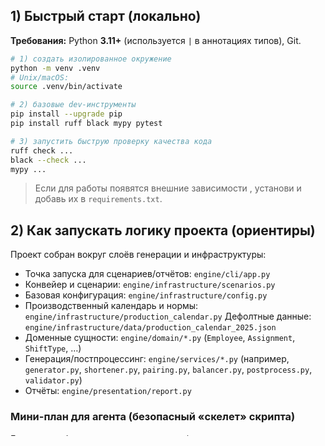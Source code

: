 ## 1) Быстрый старт (локально)

**Требования:** Python **3.11+** (используется `|` в аннотациях типов), Git.

```bash
# 1) создать изолированное окружение
python -m venv .venv
# Unix/macOS:
source .venv/bin/activate

# 2) базовые dev-инструменты
pip install --upgrade pip
pip install ruff black mypy pytest

# 3) запустить быструю проверку качества кода
ruff check ...
black --check ...
mypy ...
```

> Если для работы появятся внешние зависимости , установи и добавь их в `requirements.txt`.

## 2) Как запускать логику проекта (ориентиры)

Проект собран вокруг слоёв генерации и инфраструктуры:

* Точка запуска для сценариев/отчётов: `engine/cli/app.py`
* Конвейер и сценарии: `engine/infrastructure/scenarios.py`
* Базовая конфигурация: `engine/infrastructure/config.py`
* Производственный календарь и нормы: `engine/infrastructure/production_calendar.py`
  Дефолтные данные: `engine/infrastructure/data/production_calendar_2025.json`
* Доменные сущности: `engine/domain/*.py` (`Employee`, `Assignment`, `ShiftType`, …)
* Генерация/постпроцессинг: `engine/services/*.py`
  (например, `generator.py`, `shortener.py`, `pairing.py`, `balancer.py`, `postprocess.py`, `validator.py`)
* Отчёты: `engine/presentation/report.py`

### Мини-план для агента (безопасный «скелет» скрипта)

Если нужно быстро проверить гипотезу / внедрить правку в генератор:

1. Загрузить календарь: `ProductionCalendar.load_default()`.
2. Импортировать `CONFIG` из `engine.infrastructure.config`.
3. Инициализировать `Generator(CONFIG, calendar=calendar)`.
4. Вызвать соответствующие методы генератора (см. код) и передать результат в модуль отчётов.
5. Вывести CSV/Excel в каталог `output/` (создать, если нет).

> Если нужного метода нет/неочевиден — **опроси код** (поиском по репо) и предложи минимальный патч вместо догадок.

## 3) Карта проекта (что где лежит)

* `engine/domain/shift.py` — объявление смен и кодов:

  * **День**: `DA`, `DB`, укороченные `M8A`, `M8B`, `E8A`, `E8B`
  * **Ночь**: `NA`, `NB`, смены на границы месяца с переносом `N4A`, `N4B`, следующий месяц `N8A`, `N8B`
  * **Выходной/отпуска**: `OFF`, `VAC8`, `VAC0`
* `engine/infrastructure/config.py` — ключевые секции:

  * `shift_types` — словарь ключ → параметры (код, офис A/B, часы, ярлык, рабочий/нерабочий).
  * `employees` — сотрудники (id, имя, стажёр/ментор, накопленные часы…).
  * `months` — целевые месяцы и их частные настройки (отпуска и т. п.).
  * `coverage` — требования к покрытию дневных слотов (например, `require_day_a`, `require_day_b`).
  * `recolor` — «перекраска» (вариант L), по умолчанию выключена.
  * `logging` — формат логов и ограничение на объём.
  * `pair_breaking` — параметры «расшивки» сильных пар (см. поля: `enabled`, `overlap_threshold`, `hours_budget`, `window_days`, `max_ops`, `anti_align`, `post_desync_all`, `fixed_pairs`, `intern_ids`, `norm_by_employee`).
* `engine/infrastructure/production_calendar.py` — месячные нормы и правила выходных/праздников:

  * `allows_shortening(date)` возвращает, можно ли **сокращать** смены в дату (выходной/праздник, без принудительных «рабочих суббот»).
* `engine/services/generator.py` — составной генератор; внутри подключается `ShiftShortener` c `ShorteningConfig`.
* `engine/services/shortener.py` — слой **сокращения** дневных смен (в выходные/праздники превращение в `M8*`/`E8*`), учитывая офис и условия (см. ниже).

## 4) Инварианты и правила генерации (Только для чтения)

* **Сокращение смен (M8/E8)** — это **послеслой**: выполняется **после** уже существующих слоёв генерации.
  Сокращаются **только дневные** смены в **выходные/праздники**, **и только когда в дне задействованы 2 человека** (закрытие утреннего и вечернего слотов A/B).
  Основание — `ProductionCalendar.allows_shortening` + конфигурация `ShorteningConfig`.
* **Пары и анти-синхронизация**: при «расшивке» пар не допускать «залипания» сотрудников в одинаковых фазах цикла; используйте параметры `pair_breaking` и учитывайте `anti_align`.
* **Коды смен → офис**: по суффиксу `A/B`. Для `OFF/VAC*` офиса нет.
* **Фазность**: сид-фаза на 1 число месяца вытекает из «хвоста» прошлого месяца (см. логику в `generator.py`: DAY→NIGHT, NIGHT→OFF, OFF→…).
* **Код генератора зморожен, его нельзя изменять!**


## 5) Потоки ввода/вывода

* **Вход**: конфигурация (`engine/infrastructure/config.py`), календарь (`engine/infrastructure/data/*.json`), так же сценарии для быстрой проверки.
* **Выход**: артефакты отчётов класть в `./output/` (CSV/XLSX/лог-сводки).
  *Не* коммитьте генерируемые файлы; при необходимости добавьте/проверьте `.gitignore`.

## 6) Разрешения и безопасность

**Можно без запроса:**

* читать/просматривать код и данные;
* править **локально** код в `engine/*` с малыми диффами;
* запускать **точечные** проверки качества (`ruff`, `black --check`, `mypy`) и **единичные** тесты (если появятся).

**Запрещено:**

* массовые рефакторинги;
* изменение структуры и методов генерации.

## 7) Команды (ориентиры для агента)

> Файло-ориентированные проверки предпочтительны — быстрее обратная связь.

```bash
# Линт конкретного файла
ruff check path/to/file.py

# Формат конкретного файла
black path/to/file.py

# Mypy по пакету/модулю
mypy engine/services/generator.py

# Pytest точечно (когда появятся тесты)
pytest -q -k "shortener or generator"

# Запуск утилиты/CLI (если есть main/entrypoint)
python -m engine.cli.app          # либо: python engine/cli/app.py
```

> Если прямого CLI входа нет — добавь минимальный `__main__`/`main()` в `engine/cli/app.py` **отдельным патчем** (малый дифф, без сторонних пакетов).

## 8) PR-чек-лист

* Заголовок: `краткое описание изменений`
* Локально пройдены проверки: `ruff`, `black --check`, `mypy`, точечные `pytest` (если есть).
* Удали «отладочные» логи/комментарии перед коммитом.
* Выходные файлы — только в `output/`, **не** в трекере Git.

## 9) Когда застряли — сперва план

* Сформулируй короткий план правки (1–3 шага) или открой **draft PR** с заметками.
* Не вноси «большую догадочную правку» единым диффом.

## 10) Стиль кода

* PEP8, типизация `typing`/`dataclasses`.
* Именование переменных/функций — описательно, без аббревиатур, если они не доменные (`DA/DB/NA/NB` — допустимы).
* Предпочтение **малых, целевых** функций вместо многоходовок.
* Логи: коротко и по делу; «шум» выноси под флаг конфигурации.


---

### Памятка агенту

* Начинай с **малых диффов** и **файло-ориентированных** команд (lint/type/test по отдельным файлам).
* Вся генерация/отчёты — в `output/`.
* Дополняй AGENTS.md, кроме разделов "только для чтения", поддерживай актуальность.
* Акутализируй README.md в соответствии с изменениями.
* "Движок" генератора настроен и функционирует корректно, не меняй правила генерации. Если это необходимо - уточни у пользователя.
